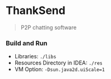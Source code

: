# ThankSend
> P2P chatting software

### Build and Run
- Libraries: `./libs`
- Resources Directory in IDEA: `./res`
- VM Option: `-Dsun.java2d.uiScale=1`
